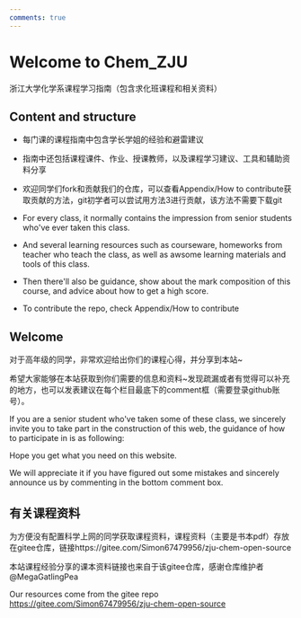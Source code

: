 ```yaml
---
comments: true
---
```


# Welcome to Chem_ZJU

浙江大学化学系课程学习指南（包含求化班课程和相关资料）

## Content and structure

- 每门课的课程指南中包含学长学姐的经验和避雷建议
- 指南中还包括课程课件、作业、授课教师，以及课程学习建议、工具和辅助资料分享
- 欢迎同学们fork和贡献我们的仓库，可以查看Appendix/How to contribute获取贡献的方法，git初学者可以尝试用方法3进行贡献，该方法不需要下载git

- For every class, it normally contains the impression from senior students who've ever taken this class.
- And several learning resources such as courseware, homeworks from teacher who teach the class, as well as awsome learning materials and tools of this class. 
- Then there'll also be guidance, show about the mark composition of this course, and advice about how to get a high score. 
- To contribute the repo, check Appendix/How to contribute

## Welcome

对于高年级的同学，非常欢迎给出你们的课程心得，并分享到本站~

希望大家能够在本站获取到你们需要的信息和资料~发现疏漏或者有觉得可以补充的地方，也可以发表建议在每个栏目最底下的comment框（需要登录github账号）。

If you are a senior student who've taken some of these class, we sincerely invite you to take part in the construction of this web, the guidance of how to participate in is as following:

Hope you get what you need on this website.

We will appreciate it if you have figured out some mistakes and sincerely announce us by commenting in the bottom comment box.

## 有关课程资料

为方便没有配置科学上网的同学获取课程资料，课程资料（主要是书本pdf）存放在gitee仓库，链接https://gitee.com/Simon67479956/zju-chem-open-source

本站课程经验分享的课本资料链接也来自于该gitee仓库，感谢仓库维护者@MegaGatlingPea

Our resources come from the gitee repo https://gitee.com/Simon67479956/zju-chem-open-source
